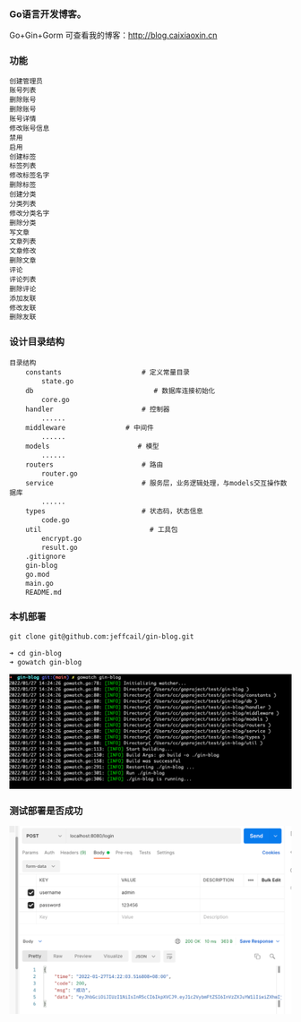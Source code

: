 ### Go语言开发博客。<br>
Go+Gin+Gorm
可查看我的博客：http://blog.caixiaoxin.cn

### 功能
```diff
创建管理员
账号列表
删除账号
删除账号
账号详情
修改账号信息
禁用
启用
创建标签
标签列表
修改标签名字
删除标签
创建分类
分类列表
修改分类名字
删除分类
写文章
文章列表
文章修改
删除文章
评论
评论列表
删除评论
添加友联
修改友联
删除友联

```
### 设计目录结构
```shell
目录结构
	constants                    # 定义常量目录
		state.go 
	db                              # 数据库连接初始化
		core.go
	handler                      # 控制器
		......
	middleware               # 中间件
		......
	models                      # 模型
		......
	routers                      # 路由
		router.go
	service                      # 服务层，业务逻辑处理，与models交互操作数据库
		......
	types                        # 状态码，状态信息
		code.go
	util                           # 工具包
		encrypt.go
		result.go
	.gitignore
	gin-blog
	go.mod 
	main.go
	README.md
``` 
### 本机部署
```git
git clone git@github.com:jeffcail/gin-blog.git
```
```shell
➜ cd gin-blog
➜ gowatch gin-blog
```
![img.png](go-gowatch.png)

### 测试部署是否成功
![img_1.png](login.png)
